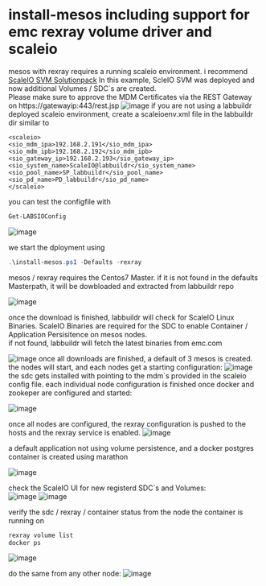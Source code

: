 # install-mesos including support for emc rexray volume driver and scaleio

mesos with rexray requires a running scaleio environment. i recommend [ScaleIO SVM Solutionpack](http://labbuildr.readthedocs.io/en/latest/Solutionpacks//install-scaleiosvm.ps1)
In this example, ScleIO SVM was deployed and now additional Volumes / SDC´s are created.  
Please make sure to approve the MDM Certificates via the REST Gateway on https://gatewayip:443/rest.jsp
![image](https://cloud.githubusercontent.com/assets/8255007/17048627/a1774de8-4fe7-11e6-8f44-a4b174ad148a.png)
if you are not using a labbuildr deployed scaleio environment, create a scaleioenv.xml file in the labbuildr dir similar to
```
<scaleio>
<sio_mdm_ipa>192.168.2.191</sio_mdm_ipa>
<sio_mdm_ipb>192.168.2.192</sio_mdm_ipb>
<sio_gateway_ip>192.168.2.193</sio_gateway_ip>
<sio_system_name>ScaleIO@labbuildr</sio_system_name>
<sio_pool_name>SP_labbuildr</sio_pool_name>
<sio_pd_name>PD_labbuildr</sio_pd_name>
</scaleio>
```

you can test the configfile with
```Powershell
Get-LABSIOConfig
```
![image](https://cloud.githubusercontent.com/assets/8255007/17048878/9202426c-4fe9-11e6-9620-80a7399d13dd.png)

we start the dployment using  
```Powershell
.\install-mesos.ps1 -Defaults -rexray
```
mesos / rexray requires the Centos7 Master. if it is not found in the defaults Masterpath, it will be dowbloaded and extracted from labbuildr repo

![image](https://cloud.githubusercontent.com/assets/8255007/17048923/d76e8d60-4fe9-11e6-9af9-f1e16357a234.png)

once the download is finished, labbuildr will check for ScaleIO Linux Binaries. 
ScaleIO Binaries are required for the SDC to enable Container / Application Persisitence on mesos nodes.   
if not found, labbuildr will fetch the latest binaries from emc.com

![image](https://cloud.githubusercontent.com/assets/8255007/17048985/5a4367d8-4fea-11e6-84d2-2fb6545d231c.png)
once all downloads are finished, a default of 3 mesos is created. the nodes will start, and each nodes get a starting configuration:
![image](https://cloud.githubusercontent.com/assets/8255007/17049211/2edf1d2e-4fec-11e6-9b32-1a9b410325f2.png)
the sdc gets installed with pointing to the mdm`s provided in the scaleio config file.
each individual node configuration is finished once docker and zookeper are configured and started:

![image](https://cloud.githubusercontent.com/assets/8255007/17049283/a5d571a8-4fec-11e6-8bd7-c2c7412c5b1b.png)

once all nodes are configured, the rexray configuration is pushed to the hosts and the rexray service is enabled.
![image](https://cloud.githubusercontent.com/assets/8255007/17051495/585c718a-4ff9-11e6-8768-edb87deb2947.png)

a default application not using volume persistence, and a docker postgres container is created using marathon

![image](https://cloud.githubusercontent.com/assets/8255007/17049471/cd1e7f2e-4fed-11e6-9853-ee03c04eff38.png)

check the ScaleIO UI for new registerd SDC´s and Volumes:  
![image](https://cloud.githubusercontent.com/assets/8255007/17049505/fcbce662-4fed-11e6-9dd6-8d94e7992608.png)
![image](https://cloud.githubusercontent.com/assets/8255007/17049519/0feb5322-4fee-11e6-9985-7740ff2dd014.png)

verify the sdc / rexray / container status from the node the container is running on 
````bash
rexray volume list
docker ps
````
![image](https://cloud.githubusercontent.com/assets/8255007/17049648/d6157758-4fee-11e6-9d87-88c642d2fede.png)

do the same from any other node: 
![image](https://cloud.githubusercontent.com/assets/8255007/17049676/f80986ba-4fee-11e6-900e-6da0c2d2337f.png)


